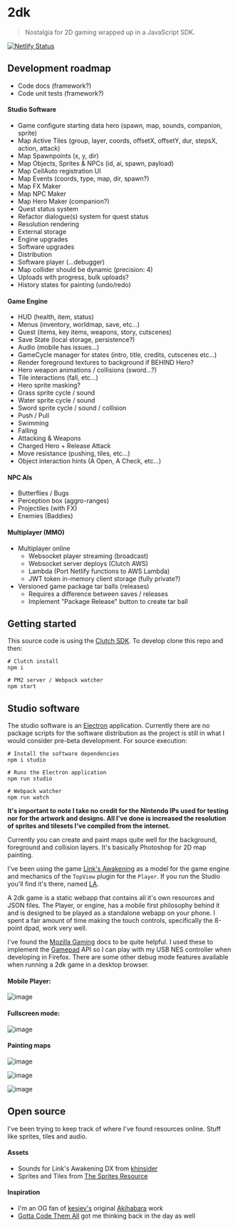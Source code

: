 2dk
===

> Nostalgia for 2D gaming wrapped up in a JavaScript SDK.


[![Netlify Status](https://api.netlify.com/api/v1/badges/b6bd6820-200c-492b-86e1-5d9c42456b87/deploy-status)](https://app.netlify.com/sites/2dk/deploys)



## Development roadmap

* Code docs (framework?)
* Code unit tests (framework?)

#### Studio Software
* Game configure starting data hero (spawn, map, sounds, companion, sprite)
* Map Active Tiles (group, layer, coords, offsetX, offsetY, dur, stepsX, action, attack)
* Map Spawnpoints (x, y, dir)
* Map Objects, Sprites & NPCs (id, ai, spawn, payload)
* Map CellAuto registration UI
* Map Events (coords, type, map, dir, spawn?)
* Map FX Maker
* Map NPC Maker
* Map Hero Maker (companion?)
* Quest status system
* Refactor dialogue(s) system for quest status
* Resolution rendering
* External storage
* Engine upgrades
* Software upgrades
* Distribution
* Software player (...debugger)
* Map collider should be dynamic (precision: 4)
* Uploads with progress, bulk uploads?
* History states for painting (undo/redo)

#### Game Engine
* HUD (health, item, status)
* Menus (inventory, worldmap, save, etc...)
* Quest (items, key items, weapons, story, cutscenes)
* Save State (local storage, persistence?)
* Audio (mobile has issues...)
* GameCycle manager for states (intro, title, credits, cutscenes etc...)
* Render foreground textures to background if BEHIND Hero?
* Hero weapon animations / collisions (sword...?)
* Tile interactions (fall, etc...)
* Hero sprite masking?
* Grass sprite cycle / sound
* Water sprite cycle / sound
* Sword sprite cycle / sound / collision
* Push / Pull
* Swimming
* Falling
* Attacking & Weapons
* Charged Hero + Release Attack
* Move resistance (pushing, tiles, etc...)
* Object interaction hints (A Open, A Check, etc...)

#### NPC AIs
* Butterflies / Bugs
* Perception box (aggro-ranges)
* Projectiles (with FX)
* Enemies (Baddies)

#### Multiplayer (MMO)
* Multiplayer online
    * Websocket player streaming (broadcast)
    * Websocket server deploys (Clutch AWS)
    * Lambda (Port Netlify functions to AWS Lambda)
    * JWT token in-memory client storage (fully private?)
* Versioned game package tar balls (releases)
    * Requires a difference between saves / releases
    * Implement "Package Release" button to create tar ball



## Getting started
This source code is using the [Clutch SDK](https://github.com/kitajchuk/clutch). To develop clone this repo and then:

```shell
# Clutch install
npm i

# PM2 server / Webpack watcher
npm start
```



## Studio software
The studio software is an [Electron](https://www.electronjs.org/) application. Currently there are no package scripts for the software distribution as the project is still in what I would consider pre-beta development. For source execution:

```shell
# Install the software dependencies
npm i studio

# Runs the Electron application
npm run studio

# Webpack watcher
npm run watch
```

**It's important to note I take no credit for the Nintendo IPs used for testing nor for the artwork and designs. All I've done is increased the resolution of sprites and tilesets I've compiled from the internet.**

Currently you can create and paint maps quite well for the background, foreground and collision layers. It's basically Photoshop for 2D map painting.

I've been using the game [Link's Awakening](https://www.zeldadungeon.net/wiki/The_Legend_of_Zelda:_Link%27s_Awakening) as a model for the game engine and mechanics of the `TopView` plugin for the `Player`. If you run the Studio you'll find it's there, named [LA](https://2dk.kitajchuk.com/games/la/?buster=260).

A 2dk game is a static webapp that contains all it's own resources and JSON files. The Player, or engine, has a mobile first philosophy behind it and is designed to be played as a standalone webapp on your phone. I spent a fair amount of time making the touch controls, specifically the 8-point dpad, work very well.

I've found the [Mozilla Gaming](https://developer.mozilla.org/en-US/docs/Games) docs to be quite helpful. I used these to implement the [Gamepad](https://developer.mozilla.org/en-US/docs/Web/API/Gamepad_API) API so I can play with my USB NES controller when developing in Firefox. There are some other debug mode features available when running a 2dk game in a desktop browser.

#### Mobile Player:
![image](./static/img/screens/mobile1.png)

#### Fullscreen mode:
![image](./static/img/screens/mobile2.png)

#### Painting maps
![image](./static/img/screens/mabevillage.png)

![image](./static/img/screens/mysteriousforest.png)

![image](./static/img/screens/ukukuprairie.png)



## Open source
I've been trying to keep track of where I've found resources online. Stuff like sprites, tiles and audio.

#### Assets
* Sounds for Link's Awakening DX from [khinsider](https://downloads.khinsider.com/game-soundtracks/album/link-s-awakening-dx)
* Sprites and Tiles from [The Sprites Resource](https://www.spriters-resource.com/game_boy_gbc/thelegendofzeldalinksawakeningdx)

#### Inspiration
* I'm an OG fan of [kesiev's](https://github.com/kesiev) original [Akihabara](https://www.kesiev.com/akihabara) work
* [Gotta Code Them All](https://www.slideshare.net/Berttimmermans/gotta-code-them-all-a-pokmon-and-html5-lovestory) got me thinking back in the day as well
